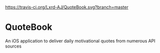 https://travis-ci.org/Lxrd-AJ/QuoteBook.svg?branch=master
# QuoteBook
An iOS application to deliver daily motivational quotes from numerous API sources
